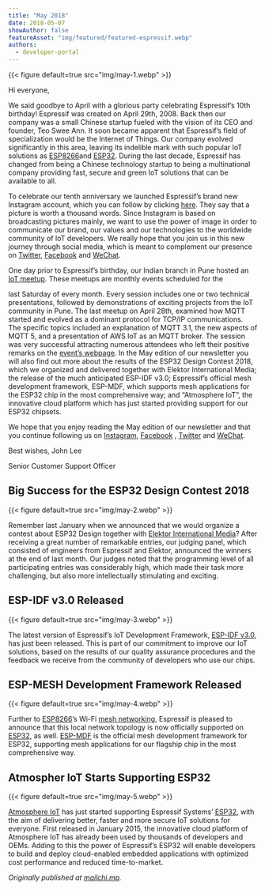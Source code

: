 ```yaml
---
title: "May 2018"
date: 2018-05-07
showAuthor: false
featureAsset: "img/featured/featured-espressif.webp"
authors:
  - developer-portal
---
```

{{< figure
    default=true
    src="img/may-1.webp"
    >}}

Hi everyone,

We said goodbye to April with a glorious party celebrating Espressif’s 10th birthday! Espressif was created on April 29th, 2008. Back then our company was a small Chinese startup fueled with the vision of its CEO and founder, Teo Swee Ann. It soon became apparent that Espressif’s field of specialization would be the Internet of Things. Our company evolved significantly in this area, leaving its indelible mark with such popular IoT solutions as [ESP8266](https://www.espressif.com/en/products/hardware/esp8266ex/overview)and [ESP32](https://www.espressif.com/en/products/hardware/esp32/overview). During the last decade, Espressif has changed from being a Chinese technology startup to being a multinational company providing fast, secure and green IoT solutions that can be available to all.

To celebrate our tenth anniversary we launched Espressif’s brand new Instagram account, which you can follow by clicking [here](https://www.instagram.com/espressif_systems/). They say that a picture is worth a thousand words. Since Instagram is based on broadcasting pictures mainly, we want to use the power of image in order to communicate our brand, our values and our technologies to the worldwide community of IoT developers. We really hope that you join us in this new journey through social media, which is meant to complement our presence on [Twitter](https://twitter.com/EspressifSystem), [Facebook](https://www.facebook.com/espressif/) and [WeChat](https://mp.weixin.qq.com/s/zcuHVGHS78U8NawUI6rF9Q).

One day prior to Espressif’s birthday, our Indian branch in Pune hosted an [IoT meetup](https://www.meetup.com/Internet-Of-Things-Pune-IoTPune/events/249858635/). These meetups are monthly events scheduled for the

last Saturday of every month. Every session includes one or two technical presentations, followed by demonstrations of exciting projects from the IoT community in Pune. The last meetup on April 28th, examined how MQTT started and evolved as a dominant protocol for TCP/IP communications. The specific topics included an explanation of MQTT 3.1, the new aspects of MQTT 5, and a presentation of AWS IoT as an MQTT broker. The session was very successful attracting numerous attendees who left their positive remarks on the [event’s webpage](https://www.meetup.com/Internet-Of-Things-Pune-IoTPune/events/249858635/). In the May edition of our newsletter you will also find out more about the results of the ESP32 Design Contest 2018, which we organized and delivered together with Elektor International Media; the release of the much anticipated ESP-IDF v3.0; Espressif’s official mesh development framework, ESP-MDF, which supports mesh applications for the ESP32 chip in the most comprehensive way; and “Atmosphere IoT”, the innovative cloud platform which has just started providing support for our ESP32 chipsets.

We hope that you enjoy reading the May edition of our newsletter and that you continue following us on [Instagram](https://www.instagram.com/espressif_systems/), [Facebook](https://www.facebook.com/espressif/) , [Twitter](https://twitter.com/EspressifSystem) and [WeChat](https://mp.weixin.qq.com/s/zcuHVGHS78U8NawUI6rF9Q).

Best wishes, John Lee

Senior Customer Support Officer

## Big Success for the ESP32 Design Contest 2018

{{< figure
    default=true
    src="img/may-2.webp"
    >}}

Remember last January when we announced that we would organize a contest about ESP32 Design together with [Elektor International Media](https://www.elektor.com/)? After receiving a great number of remarkable entries, our judging panel, which consisted of engineers from Espressif and Elektor, announced the winners at the end of last month. Our judges noted that the programming level of all participating entries was considerably high, which made their task more challenging, but also more intellectually stimulating and exciting.

## ESP-IDF v3.0 Released

{{< figure
    default=true
    src="img/may-3.webp"
    >}}

The latest version of Espressif’s IoT Development Framework, [ESP-IDF v3.0](https://github.com/espressif/esp-idf/releases/tag/v3.0), has just been released. This is part of our commitment to improve our IoT solutions, based on the results of our quality assurance procedures and the feedback we receive from the community of developers who use our chips.

## ESP-MESH Development Framework Released

{{< figure
    default=true
    src="img/may-4.webp"
    >}}

Further to [ESP8266](https://www.espressif.com/en/products/hardware/esp8266ex/overview)’s Wi-Fi [mesh networking](https://www.espressif.com/en/products/software/esp-mesh/overview), Espressif is pleased to announce that this local network topology is now officially supported on [ESP32](https://www.espressif.com/en/products/hardware/esp32/overview), as well. [ESP-MDF](https://github.com/espressif/esp-mdf) is the official mesh development framework for ESP32, supporting mesh applications for our flagship chip in the most comprehensive way.

## Atmospher IoT Starts Supporting ESP32

{{< figure
    default=true
    src="img/may-5.webp"
    >}}

[Atmosphere IoT](https://developer.atmosphereiot.com/) has just started supporting Espressif Systems’ [ESP32](https://www.espressif.com/en/products/hardware/esp32/overview), with the aim of delivering better, faster and more secure IoT solutions for everyone. First released in January 2015, the innovative cloud platform of Atmosphere IoT has already been used by thousands of developers and OEMs. Adding to this the power of Espressif’s ESP32 will enable developers to build and deploy cloud-enabled embedded applications with optimized cost performance and reduced time-to-market.

*Originally published at *[*mailchi.mp*](https://mailchi.mp/beb400e5a9db/espressif-esp-news-may-2018)*.*
